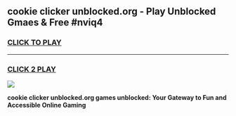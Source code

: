 
## cookie clicker unblocked.org - Play Unblocked Gmaes & Free #nviq4
<h3>
<a href="https://news.freeplayer.one?title=cookie_clicker_unblocked.org&ref=24F">CLICK TO PLAY</a></h3>
<hr>

<h3>
<a href="https://news.freeplayer.one?title=cookie_clicker_unblocked.org&ref=24F">CLICK 2 PLAY</a>
  
</h3>

<a href="https://news.freeplayer.one?title=cookie_clicker_unblocked.org&ref=24F/"><img src="https://clearcache.store/games.png"></a>


**cookie clicker unblocked.org games unblocked: Your Gateway to Fun and Accessible Online Gaming**
